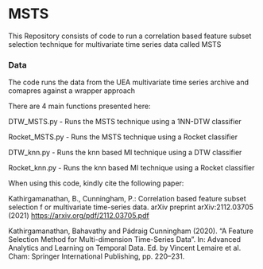 # MSTS
This Repository consists of code to run a correlation based feature subset selection technique for multivariate time series data called MSTS

### Data
The code runs the data from the UEA multivariate time series archive and comapres against a wrapper approach

There are 4 main functions presented here:

DTW_MSTS.py - Runs the MSTS technique using a 1NN-DTW classifier 

Rocket_MSTS.py - Runs the MSTS technique using a Rocket classifier 

DTW_knn.py - Runs the knn based MI technique using a DTW classifier 

Rocket_knn.py - Runs the knn based MI technique using a Rocket classifier

When using this code, kindly cite the following paper:

Kathirgamanathan, B., Cunningham, P.: Correlation based feature subset selection f or multivariate time-series data. arXiv preprint arXiv:2112.03705 (2021) https://arxiv.org/pdf/2112.03705.pdf

Kathirgamanathan, Bahavathy and Pádraig Cunningham (2020). “A Feature Selection Method for Multi-dimension Time-Series Data”. In: Advanced Analytics and Learning on Temporal Data. Ed. by Vincent Lemaire et al. Cham: Springer International Publishing, pp. 220–231.
